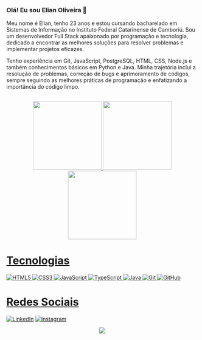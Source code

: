 <header>
    <link rel="stylesheet" href="https://cdn.jsdelivr.net/gh/devicons/devicon@latest/devicon.min.css">
</header>

### Olá! Eu sou Elian Oliveira 👋
Meu nome é Elian, tenho 23 anos e estou cursando bacharelado em Sistemas de Informação no Instituto Federal Catarinense de Camboriú. Sou um desenvolvedor Full Stack apaixonado por programação e tecnologia, dedicado a encontrar as melhores soluções para resolver problemas e implementar projetos eficazes.

Tenho experiência em Git, JavaScript, PostgreSQL, HTML, CSS, Node.js e também conhecimentos básicos em Python e Java. Minha trajetória inclui a resolução de problemas, correção de bugs e aprimoramento de códigos, sempre seguindo as melhores práticas de programação e enfatizando a importância do código limpo.
##

<div align="center">
  <a href="https://github.com/elianoliver">
  <img height="180em" src="https://github-readme-stats.vercel.app/api/top-langs/?username=anuraghazra&layout=donut&theme=radical"/>
  <img height="180em" src="https://github-readme-stats.vercel.app/api?username=elianoliver&show_icons=true&theme=radical"/>
  <img height="180em" src="https://streak-stats.demolab.com?user=elianoliver&theme=radical&hide_border=false&locale=pt_BR&mode=weekly&card_width=790"/>
</div>


<div>
<h1>Tecnologias</h1>
<img alt="HTML5" src="https://img.shields.io/badge/HTML5-000?style=for-the-badge&logo=html5">
<img alt="CSS3" src="https://img.shields.io/badge/CSS3-000?style=for-the-badge&logo=css3&logoColor=264CE4">
<img alt="JavaScript" src="https://img.shields.io/badge/JavaScript-000?style=for-the-badge&logo=javascript">
<img alt="TypeScript" src="https://img.shields.io/badge/TypeScript-000?style=for-the-badge&logo=typescript">
<img alt="Java" src="https://img.shields.io/badge/Java-000?style=for-the-badge&logo=java">
<img alt="Git" src="https://img.shields.io/badge/git-000?style=for-the-badge&logo=git">
<img alt="GitHub" src="https://img.shields.io/badge/github-000?style=for-the-badge&logo=github">
</div>

<div>
<h1>Redes Sociais</h1>
<a href="https://www.linkedin.com/in/elian-oliveira/"><img alt="LinkedIn" src="https://img.shields.io/badge/LinkedIn-000?style=for-the-badge&logo=linkedin&logoColor=0E76A8"></a>
<a href="https://www.instagram.com/elian_olivier_/"><img alt="Instagram" src="https://img.shields.io/badge/Instagram-000?style=for-the-badge&logo=instagram"></a>
<p align="center"><img align="center" src="https://profile-counter.glitch.me/{elianoliver}/count.svg" /></p> 
</div>




    
    

